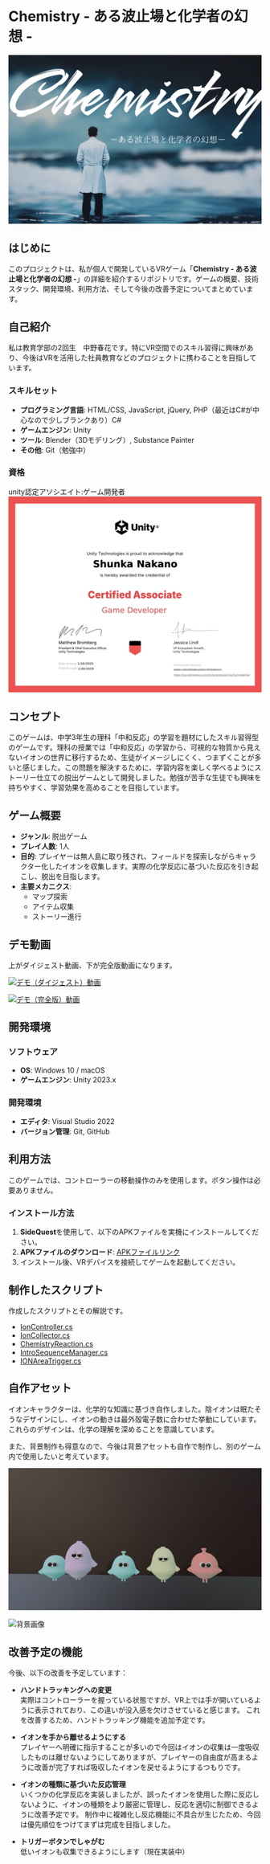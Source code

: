 # Chemistry - ある波止場と化学者の幻想 -
![OP画像](ある波止場と化学者の幻想.png)  
## はじめに
このプロジェクトは、私が個人で開発しているVRゲーム「**Chemistry - ある波止場と化学者の幻想 -**」の詳細を紹介するリポジトリです。ゲームの概要、技術スタック、開発環境、利用方法、そして今後の改善予定についてまとめています。

## 自己紹介
私は教育学部の2回生　中野春花です。特にVR空間でのスキル習得に興味があり、今後はVRを活用した社員教育などのプロジェクトに携わることを目指しています。

### スキルセット
- **プログラミング言語**: HTML/CSS, JavaScript, jQuery, PHP（最近はC#が中心なので少しブランクあり）C#　　　
- **ゲームエンジン**: Unity
- **ツール**: Blender（3Dモデリング）, Substance Painter　　　
- **その他**: Git（勉強中）

### 資格
unity認定アソシエイト:ゲーム開発者
![ライセンス画像](unity-licence.jpg)

## コンセプト
このゲームは、中学3年生の理科「中和反応」の学習を題材にしたスキル習得型のゲームです。理科の授業では「中和反応」の学習から、可視的な物質から見えないイオンの世界に移行するため、生徒がイメージしにくく、つまずくことが多いと感じました。この問題を解決するために、学習内容を楽しく学べるようにストーリー仕立ての脱出ゲームとして開発しました。勉強が苦手な生徒でも興味を持ちやすく、学習効果を高めることを目指しています。

## ゲーム概要
- **ジャンル**: 脱出ゲーム
- **プレイ人数**: 1人
- **目的**: プレイヤーは無人島に取り残され、フィールドを探索しながらキャラクター化したイオンを収集します。実際の化学反応に基づいた反応を引き起こし、脱出を目指します。
- **主要メカニクス**:
  - マップ探索
  - アイテム収集
  - ストーリー進行

## デモ動画
上がダイジェスト動画、下が完全版動画になります。

[![デモ（ダイジェスト）動画](https://img.youtube.com/vi/dQw4w9WgXcQ/0.jpg)](https://www.youtube.com/watch?v=dQw4w9WgXcQ)



[![デモ（完全版）動画](https://img.youtube.com/vi/dQw4w9WgXcQ/0.jpg)](https://www.youtube.com/watch?v=dQw4w9WgXcQ)




## 開発環境

### ソフトウェア
- **OS**: Windows 10 / macOS
- **ゲームエンジン**: Unity 2023.x
  
### 開発環境
- **エディタ**: Visual Studio 2022
- **バージョン管理**: Git, GitHub

## 利用方法
このゲームでは、コントローラーの移動操作のみを使用します。ボタン操作は必要ありません。

### インストール方法
1. **SideQuest**を使用して、以下のAPKファイルを実機にインストールしてください。
2. **APKファイルのダウンロード**: [APKファイルリンク](https://your-apk-file-link.com)
3. インストール後、VRデバイスを接続してゲームを起動してください。

## 制作したスクリプト
作成したスクリプトとその解説です。
-  [IonController.cs](IonController.cs)
-  [IonCollector.cs](IonCollector.cs)
-  [ChemistryReaction.cs](ChemistryReaction.cs)
-  [IntroSequenceManager.cs](IntroSequenceManager.cs)
-  [IONAreaTrigger.cs](IONAreaTrigger.cs)


## 自作アセット
イオンキャラクターは、化学的な知識に基づき自作しました。陰イオンは眠たそうなデザインにし、イオンの動きは最外殻電子数に合わせた挙動にしています。これらのデザインは、化学の理解を深めることを意識しています。

また、背景制作も得意なので、今後は背景アセットも自作で制作し、別のゲーム内で使用したいと考えています。

![イオンキャラクター画像](ion.png)  


![背景画像](temple.png)  

## 改善予定の機能
今後、以下の改善を予定しています：
- **ハンドトラッキングへの変更**  
  実際はコントローラーを握っている状態ですが、VR上では手が開いているように表示されており、この違いが没入感を欠けさせていると感じます。
  これを改善するため、ハンドトラッキング機能を追加予定です。

- **イオンを手から離せるようにする**  
  プレイヤーへ明確に指示することが多いので今回はイオンの収集は一度吸収したものは離せないようにしてありますが、プレイヤーの自由度が高まるように改善が完了すれば吸収したイオンを戻せるようにするつもりです。

- **イオンの種類に基づいた反応管理**  
  いくつかの化学反応を実装しましたが、誤ったイオンを使用した際に反応しないように、イオンの種類をより厳密に管理し、反応を適切に制御できるように改善予定です。
  制作中に複雑化し反応機能に不具合が生じたため、今回は優先順位をつけてまずは完成を目指しました。

- **トリガーボタンでしゃがむ**  
  低いイオンも収集できるようにします（現在実装中）

